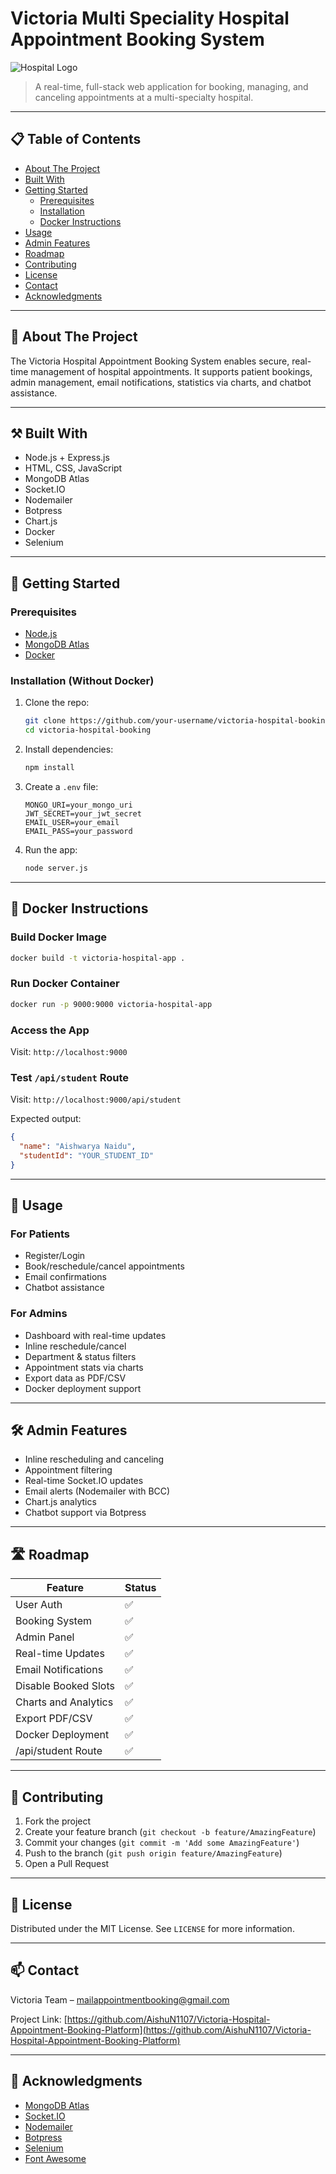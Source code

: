
# Victoria Multi Speciality Hospital Appointment Booking System

![Hospital Logo](./public/images/hospital-logo.jpg)

> A real-time, full-stack web application for booking, managing, and canceling appointments at a multi-specialty hospital.

---

## 📋 Table of Contents

- [About The Project](#about-the-project)
- [Built With](#built-with)
- [Getting Started](#getting-started)
  - [Prerequisites](#prerequisites)
  - [Installation](#installation)
  - [Docker Instructions](#docker-instructions)
- [Usage](#usage)
- [Admin Features](#admin-features)
- [Roadmap](#roadmap)
- [Contributing](#contributing)
- [License](#license)
- [Contact](#contact)
- [Acknowledgments](#acknowledgments)

---

## 📌 About The Project

The Victoria Hospital Appointment Booking System enables secure, real-time management of hospital appointments. It supports patient bookings, admin management, email notifications, statistics via charts, and chatbot assistance.

---

## ⚒️ Built With

- Node.js + Express.js
- HTML, CSS, JavaScript
- MongoDB Atlas
- Socket.IO
- Nodemailer
- Botpress
- Chart.js
- Docker
- Selenium

---

## 🚀 Getting Started

### Prerequisites

- [Node.js](https://nodejs.org/)
- [MongoDB Atlas](https://www.mongodb.com/atlas)
- [Docker](https://www.docker.com/products/docker-desktop)

### Installation (Without Docker)

1. Clone the repo:
   ```bash
   git clone https://github.com/your-username/victoria-hospital-booking.git
   cd victoria-hospital-booking
   ```

2. Install dependencies:
   ```bash
   npm install
   ```

3. Create a `.env` file:
   ```env
   MONGO_URI=your_mongo_uri
   JWT_SECRET=your_jwt_secret
   EMAIL_USER=your_email
   EMAIL_PASS=your_password
   ```

4. Run the app:
   ```bash
   node server.js
   ```

---

## 🐳 Docker Instructions

### Build Docker Image
```bash
docker build -t victoria-hospital-app .
```

### Run Docker Container
```bash
docker run -p 9000:9000 victoria-hospital-app
```

### Access the App
Visit: `http://localhost:9000`

### Test `/api/student` Route
Visit: `http://localhost:9000/api/student`

Expected output:
```json
{
  "name": "Aishwarya Naidu",
  "studentId": "YOUR_STUDENT_ID"
}
```

---

## 🧪 Usage

### For Patients
- Register/Login
- Book/reschedule/cancel appointments
- Email confirmations
- Chatbot assistance

### For Admins
- Dashboard with real-time updates
- Inline reschedule/cancel
- Department & status filters
- Appointment stats via charts
- Export data as PDF/CSV
- Docker deployment support

---

## 🛠️ Admin Features

- Inline rescheduling and canceling
- Appointment filtering
- Real-time Socket.IO updates
- Email alerts (Nodemailer with BCC)
- Chart.js analytics
- Chatbot support via Botpress

---

## 🛣 Roadmap

| Feature                        | Status |
|-------------------------------|--------|
| User Auth                     | ✅     |
| Booking System                | ✅     |
| Admin Panel                   | ✅     |
| Real-time Updates             | ✅     |
| Email Notifications           | ✅     |
| Disable Booked Slots          | ✅     |
| Charts and Analytics          | ✅     |
| Export PDF/CSV                | ✅     |
| Docker Deployment             | ✅     |
| /api/student Route            | ✅     |

---

## 🤝 Contributing

1. Fork the project  
2. Create your feature branch (`git checkout -b feature/AmazingFeature`)  
3. Commit your changes (`git commit -m 'Add some AmazingFeature'`)  
4. Push to the branch (`git push origin feature/AmazingFeature`)  
5. Open a Pull Request  

---

## 🧾 License

Distributed under the MIT License. See `LICENSE` for more information.

---

## 📫 Contact

Victoria Team – mailappointmentbooking@gmail.com

Project Link: [https://github.com/AishuN1107/Victoria-Hospital-Appointment-Booking-Platform](https://github.com/AishuN1107/Victoria-Hospital-Appointment-Booking-Platform)

---

## 🙏 Acknowledgments

- [MongoDB Atlas](https://www.mongodb.com/atlas)
- [Socket.IO](https://socket.io)
- [Nodemailer](https://nodemailer.com/about/)
- [Botpress](https://botpress.com)
- [Selenium](https://www.selenium.dev)
- [Font Awesome](https://fontawesome.com)
